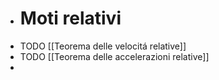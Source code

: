 - # Moti relativi
- TODO [[Teorema delle velocitá relative]]
- TODO [[Teorema delle accelerazioni relative]]
-